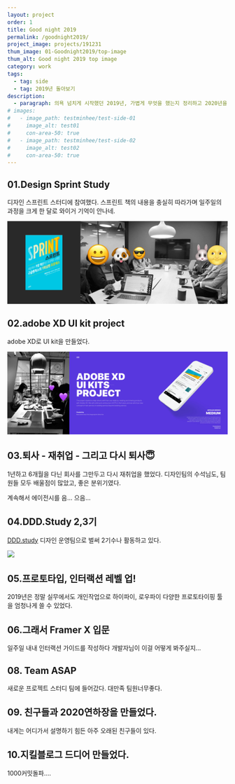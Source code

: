 ```yaml
---
layout: project
order: 1
title: Good night 2019
permalink: /goodnight2019/
project_image: projects/191231
thum_image: 01-Goodnight2019/top-image
thum_alt: Good night 2019 top image
category: work
tags:
  - tag: side
  - tag: 2019년 돌아보기
description:
  - paragraph: 의욕 넘치게 시작했던 2019년, 가볍게 무엇을 했는지 정리하고 2020년을 준비해보려 한다.
# images:
#   - image_path: testminhee/test-side-01
#     image_alt: test01
#     con-area-50: true
#   - image_path: testminhee/test-side-02
#     image_alt: test02
#     con-area-50: true
---
```


## 01.Design Sprint Study

디자인 스프린트 스터디에 참여했다. 스프린트 책의 내용을 충실히 따라가며 일주일의 과정을 크게 한 달로 와이거 기억이 안나네.

![01-ds-study](/assets/img/projects/01-Goodnight2019/01-ds-study.jpg)

## 02.adobe XD UI kit project

adobe XD로 UI kit을 만들었다.

![02-xd-study](/assets/img/projects/01-Goodnight2019/02-xd-study.jpg)

## 03.퇴사 - 재취업 - 그리고 다시 퇴사😇

1년하고 6개월을 다닌 회사를 그만두고 다시 재취업을 했었다. 디자인팀의 수석님도, 팀원들 모두 배울점이 많았고, 좋은 분위기였다.

계속해서 에이전시를 음... 으음...

## 04.DDD.Study 2,3기

[DDD.study](https://www.facebook.com/dddstudy/) 디자인 운영팀으로 벌써 2기수나 활동하고 있다.

<img src = "https://i.imgur.com/a4k8b23.jpg" >

## 05.프로토타입, 인터랙션 레벨 업!

2019년은 정말 실무에서도 개인작업으로 하이파이, 로우파이 다양한 프로토타이핑 툴을 엄청나게 쓸 수 있었다.

## 06.그래서 Framer X 입문

일주일 내내 인터랙션 가이드를 작성하다 개발자님이 이걸 어떻게 봐주실지...

## 08. Team ASAP

새로운 프로젝트 스터디 팀에 들어갔다. 대만족 팀원너무좋다.

## 09. 친구들과 2020연하장을 만들었다.

내게는 어디가서 설명하기 힘든 아주 오래된 친구들이 있다.

## 10.지킬블로그 드디어 만들었다.

1000커밋돌파....
